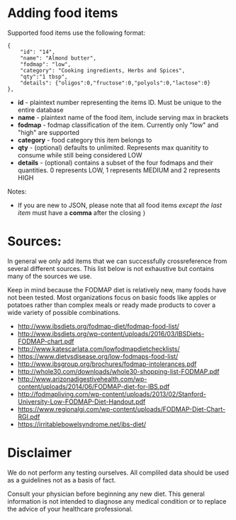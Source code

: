# Adding food items

Supported food items use the following format:

    {
        "id": "14",
        "name": "Almond butter",
        "fodmap": "low",
        "category": "Cooking ingredients, Herbs and Spices",
        "qty":"1 tbsp",
        "details": {"oligos":0,"fructose":0,"polyols":0,"lactose":0}
    },

* **id** - plaintext number representing the items ID. Must be unique to the entire database
* **name** - plaintext name of the food item, include serving max in brackets
* **fodmap** - fodmap classification of the item. Currently only "low" and "high" are supported
* **category** - food category this item belongs to
* **qty** - (optional) defaults to unlimited. Represents max quanitity to consume while still being considered LOW
* **details** - (optional) contains a subset of the four fodmaps and their quantities. 0 represents LOW, 1 represents MEDIUM and 2 represents HIGH

Notes:

* If you are new to JSON, please note that all food items *except the last item* must have a **comma** after the closing `}`


# Sources: 

In general we only add items that we can successfully crossreference from several different sources. This list below is not exhaustive but contains many of the sources we use.

Keep in mind because the FODMAP diet is relatively new, many foods have not been tested. Most organizations focus on basic foods like apples or potatoes rather than complex meals or ready made products to cover a wide variety of possible combinations.

* http://www.ibsdiets.org/fodmap-diet/fodmap-food-list/
* http://www.ibsdiets.org/wp-content/uploads/2016/03/IBSDiets-FODMAP-chart.pdf
* http://www.katescarlata.com/lowfodmapdietchecklists/
* https://www.dietvsdisease.org/low-fodmaps-food-list/
* http://www.ibsgroup.org/brochures/fodmap-intolerances.pdf
* http://whole30.com/downloads/whole30-shopping-list-FODMAP.pdf
* http://www.arizonadigestivehealth.com/wp-content/uploads/2014/06/FODMAP-diet-for-IBS.pdf
* http://fodmapliving.com/wp-content/uploads/2013/02/Stanford-University-Low-FODMAP-Diet-Handout.pdf
* https://www.regionalgi.com/wp-content/uploads/FODMAP-Diet-Chart-RGI.pdf
* https://irritablebowelsyndrome.net/ibs-diet/

# Disclaimer

We do not perform any testing ourselves. All compliled data should be used as a guidelines not as a basis of fact.

Consult your physician before beginning any new diet. This general information is not intended to diagnose any medical condition or to replace the advice of your healthcare professional.

